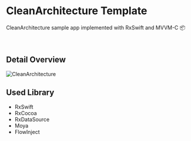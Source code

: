 # CleanArchitecture Template

CleanArchitecture sample app implemented with RxSwift and MVVM-C 📦

</br>

## Detail Overview
![CleanArchitecture](https://i.imgur.com/Nk1Mi6Y.png)

## Used Library
* RxSwift
* RxCocoa
* RxDataSource
* Moya
* FlowInject
